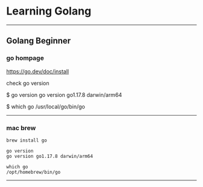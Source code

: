 # Learning Golang

-----
Golang Beginner
-----
### go hompage
https://go.dev/doc/install

check go version

$ go version   go version go1.17.8 darwin/arm64

$ which go   /usr/local/go/bin/go

-----
### mac brew
```
brew install go

go version
go version go1.17.8 darwin/arm64

which go 
/opt/homebrew/bin/go
```

-----
